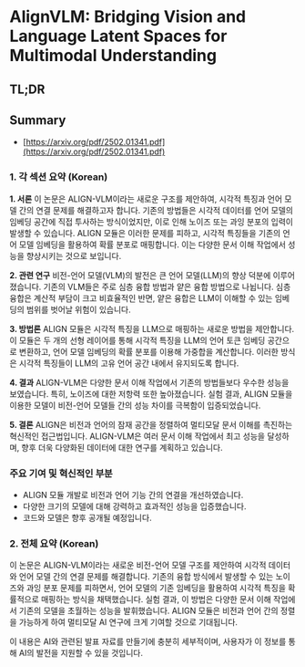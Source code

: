 # AlignVLM: Bridging Vision and Language Latent Spaces for Multimodal Understanding
## TL;DR
## Summary
- [https://arxiv.org/pdf/2502.01341.pdf](https://arxiv.org/pdf/2502.01341.pdf)

### 1. 각 섹션 요약 (Korean)

**1. 서론**
이 논문은 ALIGN-VLM이라는 새로운 구조를 제안하여, 시각적 특징과 언어 모델 간의 연결 문제를 해결하고자 합니다. 기존의 방법들은 시각적 데이터를 언어 모델의 임베딩 공간에 직접 투사하는 방식이었지만, 이로 인해 노이즈 또는 과잉 분포의 입력이 발생할 수 있습니다. ALIGN 모듈은 이러한 문제를 피하고, 시각적 특징들을 기존의 언어 모델 임베딩을 활용하여 확률 분포로 매핑합니다. 이는 다양한 문서 이해 작업에서 성능을 향상시키는 것으로 보입니다.

**2. 관련 연구**
비전-언어 모델(VLM)의 발전은 큰 언어 모델(LLM)의 향상 덕분에 이루어졌습니다. 기존의 VLM들은 주로 심층 융합 방법과 얕은 융합 방법으로 나뉩니다. 심층 융합은 계산적 부담이 크고 비효율적인 반면, 얕은 융합은 LLM이 이해할 수 있는 임베딩의 범위를 벗어날 위험이 있습니다.

**3. 방법론**
ALIGN 모듈은 시각적 특징을 LLM으로 매핑하는 새로운 방법을 제안합니다. 이 모듈은 두 개의 선형 레이어를 통해 시각적 특징을 LLM의 언어 토큰 임베딩 공간으로 변환하고, 언어 모델 임베딩의 확률 분포를 이용해 가중합을 계산합니다. 이러한 방식은 시각적 특징들이 LLM의 고유 언어 공간 내에서 유지되도록 합니다.

**4. 결과**
ALIGN-VLM은 다양한 문서 이해 작업에서 기존의 방법들보다 우수한 성능을 보였습니다. 특히, 노이즈에 대한 저항력 또한 높아졌습니다. 실험 결과, ALIGN 모듈을 이용한 모델이 비전-언어 모델들 간의 성능 차이를 극복함이 입증되었습니다.

**5. 결론**
ALIGN은 비전과 언어의 잠재 공간을 정렬하여 멀티모달 문서 이해를 촉진하는 혁신적인 접근법입니다. ALIGN-VLM은 여러 문서 이해 작업에서 최고 성능을 달성하며, 향후 더욱 다양화된 데이터에 대한 연구를 계획하고 있습니다.

### 주요 기여 및 혁신적인 부분
- ALIGN 모듈 개발로 비전과 언어 기능 간의 연결을 개선하였습니다.
- 다양한 크기의 모델에 대해 강력하고 효과적인 성능을 입증했습니다.
- 코드와 모델은 향후 공개될 예정입니다.

### 2. 전체 요약 (Korean)
이 논문은 ALIGN-VLM이라는 새로운 비전-언어 모델 구조를 제안하여 시각적 데이터와 언어 모델 간의 연결 문제를 해결합니다. 기존의 융합 방식에서 발생할 수 있는 노이즈와 과잉 분포 문제를 피하면서, 언어 모델의 기존 임베딩을 활용하여 시각적 특징을 확률적으로 매핑하는 방식을 채택했습니다. 실험 결과, 이 방법은 다양한 문서 이해 작업에서 기존의 모델을 초월하는 성능을 발휘했습니다. ALIGN 모듈은 비전과 언어 간의 정렬을 가능하게 하여 멀티모달 AI 연구에 크게 기여할 것으로 기대됩니다. 

이 내용은 AI와 관련된 발표 자료를 만들기에 충분히 세부적이며, 사용자가 이 정보를 통해 AI의 발전을 지원할 수 있을 것입니다.